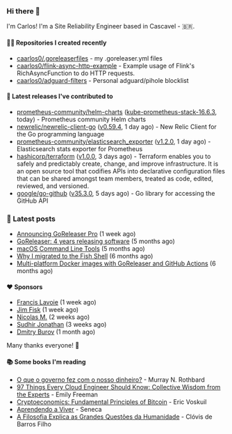 ### Hi there 👋

I'm Carlos! I'm a Site Reliability Engineer based in Cascavel - 🇧🇷.

#### 👨‍💻 Repositories I created recently
- [caarlos0/.goreleaserfiles](https://github.com/caarlos0/.goreleaserfiles) - my .goreleaser.yml files
- [caarlos0/flink-async-http-example](https://github.com/caarlos0/flink-async-http-example) - Example usage of Flink&#39;s RichAsyncFunction to do HTTP requests.
- [caarlos0/adguard-filters](https://github.com/caarlos0/adguard-filters) - Personal adguard/pihole blocklist

#### 🚀 Latest releases I've contributed to


- [prometheus-community/helm-charts](https://github.com/prometheus-community/helm-charts) ([kube-prometheus-stack-16.6.3](https://github.com/prometheus-community/helm-charts/releases/tag/kube-prometheus-stack-16.6.3), today) - Prometheus community Helm charts
- [newrelic/newrelic-client-go](https://github.com/newrelic/newrelic-client-go) ([v0.59.4](https://github.com/newrelic/newrelic-client-go/releases/tag/v0.59.4), 1 day ago) - New Relic Client for the Go programming language
- [prometheus-community/elasticsearch_exporter](https://github.com/prometheus-community/elasticsearch_exporter) ([v1.2.0](https://github.com/prometheus-community/elasticsearch_exporter/releases/tag/v1.2.0), 1 day ago) - Elasticsearch stats exporter for Prometheus
- [hashicorp/terraform](https://github.com/hashicorp/terraform) ([v1.0.0](https://github.com/hashicorp/terraform/releases/tag/v1.0.0), 3 days ago) - Terraform enables you to safely and predictably create, change, and improve infrastructure. It is an open source tool that codifies APIs into declarative configuration files that can be shared amongst team members, treated as code, edited, reviewed, and versioned.
- [google/go-github](https://github.com/google/go-github) ([v35.3.0](https://github.com/google/go-github/releases/tag/v35.3.0), 5 days ago) - Go library for accessing the GitHub API

### 📄 Latest posts
- [Announcing GoReleaser Pro](https://carlosbecker.com/posts/goreleaser-pro/) (1 week ago)
- [GoReleaser: 4 years releasing software](https://carlosbecker.com/posts/goreleaser-4-years/) (5 months ago)
- [macOS Command Line Tools](https://carlosbecker.com/posts/xcode-select/) (5 months ago)
- [Why I migrated to the Fish Shell](https://carlosbecker.com/posts/fish/) (6 months ago)
- [Multi-platform Docker images with GoReleaser and GitHub Actions](https://carlosbecker.com/posts/multi-platform-docker-images-goreleaser-gh-actions/) (6 months ago)

#### ❤️ Sponsors
- [Francis Lavoie](https://github.com/francislavoie) (1 week ago)
- [Jim Fisk](https://github.com/jimafisk) (1 week ago)
- [Nicolas M.](https://github.com/penguwin) (2 weeks ago)
- [Sudhir Jonathan](https://github.com/sudhirj) (3 weeks ago)
- [Dmitry Burov](https://github.com/dmitryburov) (1 month ago)

Many thanks everyone! 🙏

#### 📚 Some books I'm reading
- [O que o governo fez com o nosso dinheiro?](https://www.goodreads.com/book/show/25266290-o-que-o-governo-fez-com-o-nosso-dinheiro) - Murray N. Rothbard
- [97 Things Every Cloud Engineer Should Know: Collective Wisdom from the Experts](https://www.goodreads.com/book/show/53483754-97-things-every-cloud-engineer-should-know) - Emily Freeman
- [Cryptoeconomics: Fundamental Principles of Bitcoin](https://www.goodreads.com/book/show/56919322-cryptoeconomics) - Eric Voskuil
- [Aprendendo a Viver](https://www.goodreads.com/book/show/28219486-aprendendo-a-viver) - Seneca
- [A Filosofia Explica as Grandes Questões da Humanidade](https://www.goodreads.com/book/show/24265319-a-filosofia-explica-as-grandes-quest-es-da-humanidade) - Clóvis de Barros Filho
